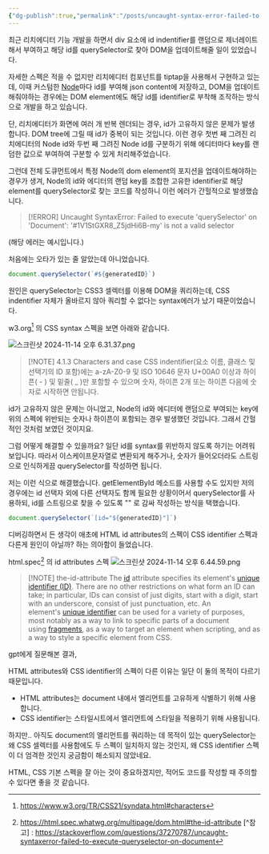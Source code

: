 ```yaml
---
{"dg-publish":true,"permalink":"/posts/uncaught-syntax-error-failed-to-execute-query-selector/","tags":["HTML","CSS","javascript"],"created":"2024-11-14","updated":"2024-11-14T19:07:00"}
---
```


최근 리치에디터 기능 개발을 하면서 div 요소에 id indentifier를 랜덤으로 제너레이트해서 부여하고 해당 id를 querySelector로 찾아 DOM을 업데이트해줄 일이 있었습니다.

자세한 스펙은 적을 수 없지만 리치에디터 컴포넌트를 tiptap을 사용해서 구현하고 있는데, 이때 커스텀한 [Node](https://tiptap.dev/docs/editor/extensions/custom-extensions/node-views)마다 id를 부여해 json content에 저장하고, DOM을 업데이트해줘야하는 경우에는 DOM element에도 해당 id를 identifier로 부착해 조작하는 방식으로 개발을 하고 있습니다.

단, 리치에디터가 화면에 여러 개 반복 렌더되는 경우, id가 고유하지 않은 문제가 발생합니다. DOM tree에 그릴 때 id가 중복이 되는 것입니다. 이런 경우 첫번 째 그려진 리치에디터의 Node id와 두번 째 그려진 Node id를 구분하기 위해 에디터마다 key를 랜덤한 값으로 부여하여 구분할 수 있게 처리해주었습니다.

그런데 전체 도큐먼트에서 특정 Node의 dom element의 포지션을 업데이트해야하는 경우가 생겨, Node의 id와 에디터의 랜덤 key를 조합한 고유한 identifier로 해당 element를 querySelector로 찾는 코드를 작성하니 이런 에러가 간헐적으로 발생했습니다.

> [!ERROR]
> Uncaught SyntaxError: Failed to execute 'querySelector' on 'Document': '#1V1StGXR8_Z5jdHi6B-my' is not a valid selector

(해당 에러는 예시입니다.)

처음에는 오타가 있는 줄 알았는데 아니었습니다.

```js
document.querySelector(`#${generatedID}`)
```

원인은 querySelector는 CSS3 셀렉터를 이용해 DOM을 쿼리하는데, CSS indentifier 자체가 올바르지 않아 쿼리할 수 없다는 syntax에러가 났기 때문이었습니다.

w3.org[^w3.org] 의 CSS syntax 스펙을 보면 아래와 같습니다.

![스크린샷 2024-11-14 오후 6.31.37.png](/img/user/%EC%8A%A4%ED%81%AC%EB%A6%B0%EC%83%B7%202024-11-14%20%EC%98%A4%ED%9B%84%206.31.37.png)
> [!NOTE] 4.1.3 Characters and case
> CSS indentifier(요소 이름, 클래스 및 선택기의 ID 포함)에는 a-zA-Z0-9 및 ISO 10646 문자 U+00A0 이상과 하이픈( - ) 및 밑줄( _ )만 포함할 수 있으며 숫자, 하이픈 2개 또는 하이픈 다음에 숫자로 시작하면 안됩니다.

id가 고유하지 않은 문제는 아니었고, Node의 id와 에디터에 랜덤으로 부여되는 key에 위의 스펙에 위반되는 숫자나 하이픈이 포함되는 경우 발생했던 것입니다. 그래서 간헐적인 것처럼 보였던 것이지요.

그럼 어떻게 해결할 수 있을까요? 일단 id를 syntax를 위반하지 않도록 하기는 어려워보입니다. 따라서 이스케이프문자열로 변환되게 해주거나, 숫자가 들어오더라도 스트링으로 인식하게끔 querySelector를 작성하면 됩니다.

저는 이런 식으로 해결했습니다. getElementById 메소드를 사용할 수도 있지만 저의 경우에는 id 선택자 외에 다른 선택자도 함께 필요한 상황이어서 querySelector를 사용하되, id를 스트링으로 찾을 수 있도록 "" 로 감싸 작성하는 방식을 택했습니다.

```js
document.querySelector(`[id="${generatedID}"]`)
```

디버깅하면서 든 생각이 애초에 HTML id attributes의 스펙이 CSS identifier 스펙과 다른게 원인이 아닐까? 하는 의아함이 들었습니다. 

html.spec[^html.spec] 의 id attributes 스펙
![스크린샷 2024-11-14 오후 6.44.59.png](/img/user/%EC%8A%A4%ED%81%AC%EB%A6%B0%EC%83%B7%202024-11-14%20%EC%98%A4%ED%9B%84%206.44.59.png)
> [!NOTE] the-id-attribute
> The [id](https://html.spec.whatwg.org/multipage/dom.html#the-id-attribute) attribute specifies its element's [unique identifier (ID)](https://dom.spec.whatwg.org/#concept-id). 
> There are no other restrictions on what form an ID can take; in particular, IDs can consist of just digits, start with a digit, start with an underscore, consist of just punctuation, etc. 
> An element's [unique identifier](https://dom.spec.whatwg.org/#concept-id) can be used for a variety of purposes, most notably as a way to link to specific parts of a document using [fragments](https://url.spec.whatwg.org/#concept-url-fragment), as a way to target an element when scripting, and as a way to style a specific element from CSS.


gpt에게 질문해본 결과, 

HTML attributes와 CSS identifier의 스펙이 다른 이유는 일단 이 둘의 목적이 다르기 때문입니다.
- HTML attributes는 document 내에서 엘리먼트를 고유하게 식별하기 위해 사용합니다.
- CSS identifier는 스타일시트에서 엘리먼트에 스타일을 적용하기 위해 사용됩니다.


하지만.. 아직도 document의 엘리먼트를 쿼리하는 데 목적이 있는 querySelector는 왜 CSS 셀렉터를 사용함에도 두 스펙이 일치하지 않는 것인지, 왜 CSS identifier 스펙이 더 엄격한 것인지 궁금함이 해소되지 않았네요. 

HTML, CSS 기본 스펙을 잘 아는 것이 중요하겠지만, 적어도 코드를 작성할 때 주의할 수 있다면 좋을 것 같습니다.



[^w3.org]: https://www.w3.org/TR/CSS21/syndata.html#characters
[^html.spec]: https://html.spec.whatwg.org/multipage/dom.html#the-id-attribute
[^참고] : https://stackoverflow.com/questions/37270787/uncaught-syntaxerror-failed-to-execute-queryselector-on-document
